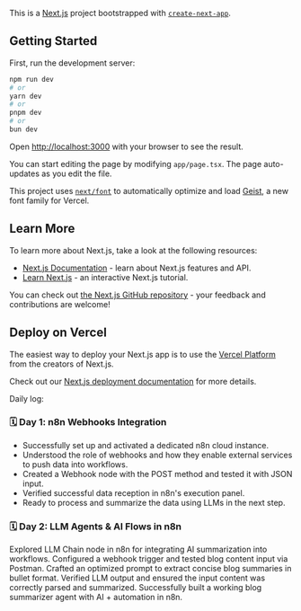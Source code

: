 This is a [Next.js](https://nextjs.org) project bootstrapped with [`create-next-app`](https://nextjs.org/docs/app/api-reference/cli/create-next-app).

## Getting Started

First, run the development server:

```bash
npm run dev
# or
yarn dev
# or
pnpm dev
# or
bun dev
```

Open [http://localhost:3000](http://localhost:3000) with your browser to see the result.

You can start editing the page by modifying `app/page.tsx`. The page auto-updates as you edit the file.

This project uses [`next/font`](https://nextjs.org/docs/app/building-your-application/optimizing/fonts) to automatically optimize and load [Geist](https://vercel.com/font), a new font family for Vercel.

## Learn More

To learn more about Next.js, take a look at the following resources:

- [Next.js Documentation](https://nextjs.org/docs) - learn about Next.js features and API.
- [Learn Next.js](https://nextjs.org/learn) - an interactive Next.js tutorial.

You can check out [the Next.js GitHub repository](https://github.com/vercel/next.js) - your feedback and contributions are welcome!

## Deploy on Vercel

The easiest way to deploy your Next.js app is to use the [Vercel Platform](https://vercel.com/new?utm_medium=default-template&filter=next.js&utm_source=create-next-app&utm_campaign=create-next-app-readme) from the creators of Next.js.

Check out our [Next.js deployment documentation](https://nextjs.org/docs/app/building-your-application/deploying) 
for more details.

Daily log:
### 🗓️ Day 1: n8n Webhooks Integration
- Successfully set up and activated a dedicated n8n cloud instance.
- Understood the role of webhooks and how they enable external services to push data into workflows.
- Created a Webhook node with the POST method and tested it with JSON input.
- Verified successful data reception in n8n's execution panel.
- Ready to process and summarize the data using LLMs in the next step.

### 🗓️ Day 2: LLM Agents & AI Flows in n8n
Explored LLM Chain node in n8n for integrating AI summarization into workflows.
Configured a webhook trigger and tested blog content input via Postman.
Crafted an optimized prompt to extract concise blog summaries in bullet format.
Verified LLM output and ensured the input content was correctly parsed and summarized.
Successfully built a working blog summarizer agent with AI + automation in n8n.
